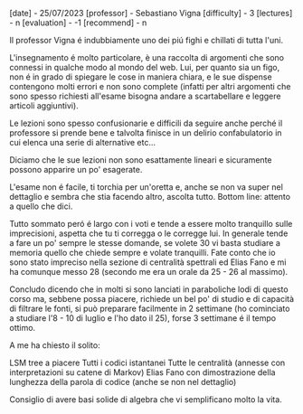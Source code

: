 [date] - 25/07/2023
[professor] - Sebastiano Vigna
[difficulty] - 3
[lectures] - n
[evaluation] - -1
[recommend] - n

Il professor Vigna é indubbiamente uno dei piú fighi e chillati di tutta l'uni.

L'insegnamento é molto particolare, è una raccolta di argomenti che sono connessi in qualche modo al mondo del web. Lui, per quanto sia un figo, non é in grado di spiegare le cose in maniera chiara, e le sue dispense contengono molti errori e non sono complete (infatti per altri argomenti che sono spesso richiesti all'esame bisogna andare a scartabellare e leggere articoli aggiuntivi).

Le lezioni sono spesso confusionarie e difficili da seguire anche perché il professore si prende bene e talvolta finisce in un delirio confabulatorio in cui elenca una serie di alternative etc...

Diciamo che le sue lezioni non sono esattamente lineari e sicuramente possono apparire un po' esagerate.

L'esame non é facile, ti torchia per un'oretta e, anche se non va super nel dettaglio e sembra che stia facendo altro, ascolta tutto. Bottom line: attento a quello che dici.

Tutto sommato peró é largo con i voti e tende a essere molto tranquillo sulle imprecisioni, aspetta che tu ti corregga o le corregge lui.
In generale tende a fare un po' sempre le stesse domande, se volete 30 vi basta studiare a memoria quello che chiede sempre e volate tranquilli.
Fate conto che io sono stato impreciso nella sezione di centralità spettrali ed Elias Fano e mi ha comunque messo 28 (secondo me era un orale da 25 - 26 al massimo).

Concludo dicendo che in molti si sono lanciati in paraboliche lodi di questo corso ma, sebbene possa piacere, richiede un bel po' di studio e di capacità di filtrare le fonti, si può preparare facilmente in 2 settimane (ho cominciato a studiare l'8 - 10 di luglio e l'ho dato il 25), forse 3 settimane é il tempo ottimo.

A me ha chiesto il solito:

LSM tree a piacere
Tutti i codici istantanei
Tutte le centralità (annesse con interpretazioni su catene di Markov)
Elias Fano con dimostrazione della lunghezza della parola di codice (anche se non nel dettaglio)

Consiglio di avere basi solide di algebra che vi semplificano molto la vita.

